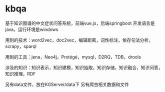 # kbqa
基于知识图谱的中文症状问答系统，前端vue.js，后端springboot
开发语言是java，运行环境是windows

用到的技术：word2vec，doc2vec，编辑距离，词性标注，依存句法分析，scrapy，sparql

用到的工具：jena，Neo4j，Protégé，mysql，D2RQ，TDB，drools

涉及的知识：知识表示，知识建模，知识抽取，知识存储，知识融合，知识问答，知识推理，RDF

另有data文件，放在KGServer/data下
另有爬虫相关数据和文件


 
 


